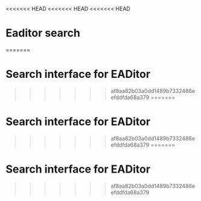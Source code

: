 <<<<<<< HEAD
<<<<<<< HEAD
<<<<<<< HEAD
# Eaditor search
=======

# Search interface for EADitor

>>>>>>> af8aa82b03a0dd1489b7332486eefddfda68a379
=======

# Search interface for EADitor

>>>>>>> af8aa82b03a0dd1489b7332486eefddfda68a379
=======

# Search interface for EADitor

>>>>>>> af8aa82b03a0dd1489b7332486eefddfda68a379
